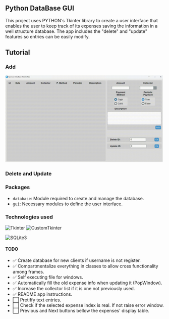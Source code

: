 ## Python DataBase GUI
This project uses PYTHON's Tkinter library to create a user interface 
that enables the user to keep track of its expenses saving the information
in a well structure database. The app includes the "delete" and "update"
features so entries can be easily modify.

## Tutorial
### Add
<img width="500" alt="add" src="https://github.com/MaximoRdz/PYTHON-DATABASE-GUI/blob/main/images/add_expense.gif">

### Delete and Update
### Packages 
* `database`: Module required to create and manage the database.
* `gui`: Necessary modules to define the user interface.

### Technologies used
![Tkinter](https://img.shields.io/badge/Tkinter-4B8BBE?style=for-the-badge&logo=tkinter&logoColor=white)
![CustomTkinter](https://img.shields.io/badge/CustomTkinter-4B8BBE?style=for-the-badge&logo=tkinter&logoColor=white)

![SQLite3](https://img.shields.io/badge/SQLite3-003B57?style=for-the-badge&logo=sqlite&logoColor=white)

#### TODO
- ✅ Create database for new clients if username is not register.
- ✅ Compartmentalize everything in classes to allow cross functionality among frames.
- ✅ Self executing file for windows.
- ✅ Automatically fill the old expense info when updating it (PopWindow).
- ✅ Increase the collector list if it is one not previously used.
- ✅ README app instructions.
- ⬜ Pretiffy text entries.
- ⬜ Check if the selected expense index is real. If not raise error window.
- ⬜ Previous and Next buttons bellow the expenses' display table.
